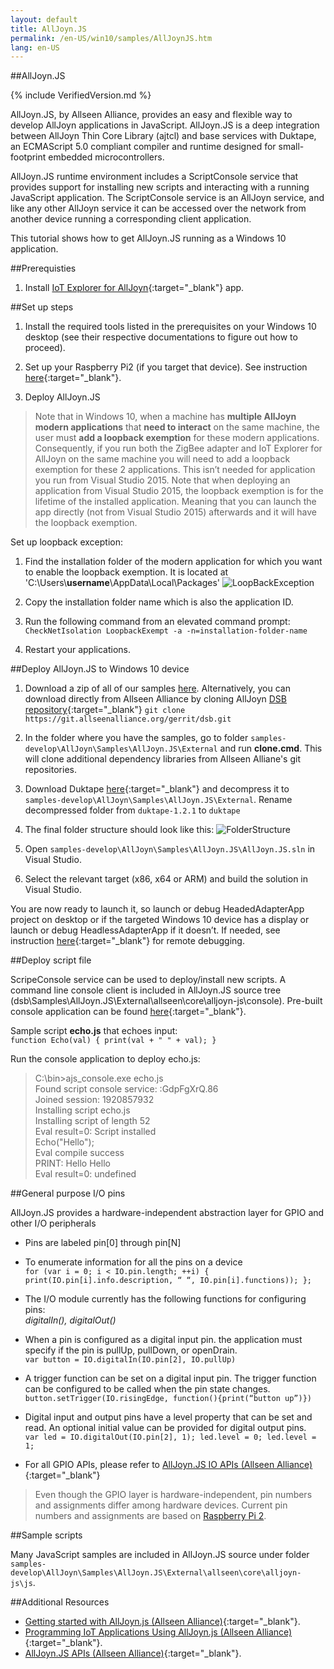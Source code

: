 ```yaml
---
layout: default
title: AllJoyn.JS
permalink: /en-US/win10/samples/AllJoynJS.htm
lang: en-US
---
```


##AllJoyn.JS

{% include VerifiedVersion.md %}

AllJoyn.JS, by Allseen Alliance, provides an easy and flexible way to develop AllJoyn applications in JavaScript.  AllJoyn.JS is a deep integration between AllJoyn Thin Core Library (ajtcl) and base services with Duktape, an ECMAScript 5.0 compliant compiler and runtime designed for small-footprint embedded microcontrollers.

AllJoyn.JS runtime environment includes a ScriptConsole service that provides support for installing new scripts and interacting with a running JavaScript application.  The ScriptConsole service is an AllJoyn service, and like any other AllJoyn service it can be accessed over the network from another device running a corresponding client application.

This tutorial shows how to get AllJoyn.JS running as a Windows 10 application.

##Prerequisties

1. Install [IoT Explorer for AllJoyn]({{site.baseurl}}/en-US/win10/AllJoyn.htm#AllJoynExplorer){:target="_blank"} app.

##Set up steps

1. Install the required tools listed in the prerequisites on your Windows 10 desktop
 (see their respective documentations to figure out how to proceed).

2. Set up your Raspberry Pi2 (if you target that device).
   See instruction [here]({{site.baseurl}}/en-US/win10/SetupRPI.htm){:target="_blank"}.

3. Deploy AllJoyn.JS

>Note that in Windows 10, when a machine has __multiple AllJoyn modern applications__ that __need to interact__ on the same machine, the user must __add a loopback exemption__ for these modern applications. Consequently, if you run both the ZigBee adapter and IoT Explorer for AllJoyn on the same machine you will need to add a loopback exemption for these 2 applications. This isn’t needed for application you run from Visual Studio 2015. Note that when deploying an application from Visual Studio 2015, the loopback exemption is for the lifetime of the installed application. Meaning that you can launch the app directly (not from Visual Studio 2015) afterwards and it will have the loopback exemption.

Set up loopback exception:

1. Find the installation folder of the modern application for which you want to enable the loopback exemption. It is located at 'C:\Users\\**username**\AppData\Local\Packages'
 ![LoopBackException]({{site.baseurl}}/images/AllJoyn/AllJoynJS_LoopBackException.png)

2. Copy the installation folder name which is also the application ID.

3. Run the following command from an elevated command prompt:  
 `CheckNetIsolation LoopbackExempt -a -n=installation-folder-name`

4. Restart your applications.

##Deploy AllJoyn.JS to Windows 10 device

1. Download a zip of all of our samples [here](https://github.com/ms-iot/samples/archive/develop.zip).
Alternatively, you can download directly from Allseen Alliance by cloning AllJoyn [DSB repository](https://git.allseenalliance.org/cgit/dsb.git){:target="_blank"}
`git clone https://git.allseenalliance.org/gerrit/dsb.git`


2. In the folder where you have the samples, go to folder `samples-develop\AllJoyn\Samples\AllJoyn.JS\External` and run **clone.cmd**.  This will clone additional dependency libraries from Allseen Alliane's git repositories.

3. Download Duktape [here](http://www.duktape.org/duktape-1.2.1.tar.xz){:target="_blank"} and decompress it to `samples-develop\AllJoyn\Samples\AllJoyn.JS\External`.  Rename decompressed folder from `duktape-1.2.1` to `duktape`

4. The final folder structure should look like this:
 ![FolderStructure]({{site.baseurl}}/images/AllJoyn/AllJoynJS_FolderStructure.png)

5. Open `samples-develop\AllJoyn\Samples\AllJoyn.JS\AllJoyn.JS.sln` in Visual Studio.

6. Select the relevant target (x86, x64 or ARM) and build the solution in Visual Studio.

You are now ready to launch it, so launch or debug HeadedAdapterApp project on desktop or if the targeted Windows 10 device has a display or launch or debug HeadlessAdapterApp if it doesn’t.
If needed, see instruction [here]({{site.baseurl}}/en-US/win10/AppDeployment.htm){:target="_blank"} for remote debugging.

##Deploy script file

ScripeConsole service can be used to deploy/install new scripts.  A command line console client is included in AllJoyn.JS source tree (dsb\Samples\AllJoyn.JS\External\allseen\core\alljoyn-js\console).  Pre-built console application can be found [here](https://build.allseenalliance.org/ci/job/alljoyn_js-console-win/){:target="_blank"}.

Sample script **echo.js** that echoes input:  
 `function Echo(val)
 {
    print(val + " " + val);
 }`

Run the console application to deploy echo.js:

> C:\bin>ajs_console.exe echo.js  
Found script console service: :GdpFgXrQ.86  
Joined session: 1920857932  
Installing script echo.js  
Installing script of length 52  
Eval result=0: Script installed  
Echo("Hello");  
Eval compile success  
PRINT: Hello Hello  
Eval result=0: undefined

##General purpose I/O pins

AllJoyn.JS provides a hardware-independent abstraction layer for GPIO and other I/O peripherals

- Pins are labeled pin[0] through pin[N]
- To enumerate information for all the pins on a device  
 `for (var i = 0; i < IO.pin.length; ++i) { print(IO.pin[i].info.description, “ “, IO.pin[i].functions)); };`

- The I/O module currently has the following functions for configuring pins:  
   *digitalIn(), digitalOut()*

- When a pin is configured as a digital input pin. the application must specify if the pin is pullUp, pullDown, or openDrain.  
  `var button = IO.digitalIn(IO.pin[2], IO.pullUp)`

- A trigger function can be set on a digital input pin. The trigger function can be configured to be called when the pin state changes.  
  `button.setTrigger(IO.risingEdge, function(){print(“button up”)})`

- Digital input and output pins have a level property that can be set and read. An optional initial value can be provided for digital output pins.  
`var led = IO.digitalOut(IO.pin[2], 1);
 led.level = 0;
 led.level = 1;`

- For all GPIO APIs, please refer to [AllJoyn.JS IO APIs (Allseen Alliance)](https://git.allseenalliance.org/cgit/core/alljoyn-js.git/plain/doc/html/IO.html){:target="_blank"}

> Even though the GPIO layer is hardware-independent, pin numbers and assignments differ among hardware devices.  Current pin numbers and assignments are based on [Raspberry Pi 2]({{site.baseurl}}/images/PinMappings/RP2_Pinout.png).

##Sample scripts

Many JavaScript samples are included in AllJoyn.JS source under folder `samples-develop\AllJoyn\Samples\AllJoyn.JS\External\allseen\core\alljoyn-js\js`.

##Additional Resources

- [Getting started with AllJoyn.js (Allseen Alliance)](https://allseenalliance.org/framework/documentation/develop/building/alljoyn-js){:target="_blank"}.
- [Programming IoT Applications Using AllJoyn.js (Allseen Alliance)](https://wiki.allseenalliance.org/_media/training/programming_alljoyn.js.pdf){:target="_blank"}.
- [AllJoyn.JS APIs (Allseen Alliance)](https://git.allseenalliance.org/cgit/core/alljoyn-js.git/plain/doc/html/){:target="_blank"}.